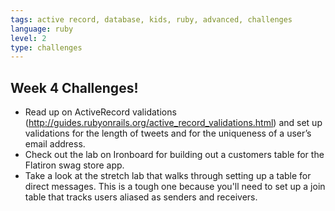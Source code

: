 ```yaml
---
tags: active record, database, kids, ruby, advanced, challenges
language: ruby
level: 2
type: challenges
---
```


## Week 4 Challenges!

+ Read up on ActiveRecord validations (http://guides.rubyonrails.org/active_record_validations.html) and set up validations for the length of tweets and for the uniqueness of a user’s email address.
+ Check out the lab on Ironboard for building out a customers table for the Flatiron swag store app. 
+ Take a look at the stretch lab that walks through setting up a table for direct messages. This is a tough one because you'll need to set up a join table that tracks users aliased as senders and receivers.


